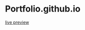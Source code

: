 # Portfolio.github.io
 [live preview](https://rushikesh109.github.io/sweet_and_salty_recipe_website.github.io/)

